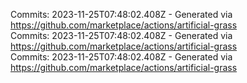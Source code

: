 Commits: 2023-11-25T07:48:02.408Z - Generated via https://github.com/marketplace/actions/artificial-grass
<br>
Commits: 2023-11-25T07:48:02.408Z - Generated via https://github.com/marketplace/actions/artificial-grass
<br>
Commits: 2023-11-25T07:48:02.408Z - Generated via https://github.com/marketplace/actions/artificial-grass
<br>
